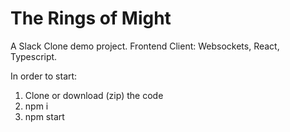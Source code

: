 # The Rings of Might

A Slack Clone demo project. Frontend Client: Websockets, React, Typescript.

In order to start:

1. Clone or download (zip) the code
2. npm i
3. npm start
